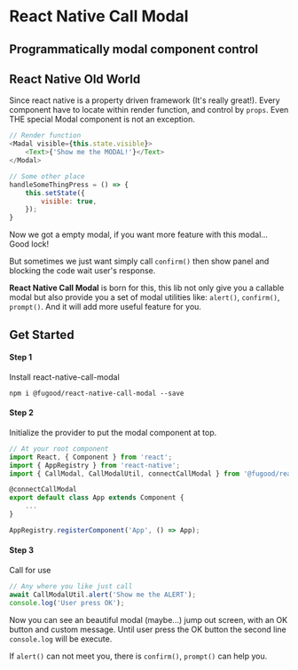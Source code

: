 # React Native Call Modal
## Programmatically modal component control

## React Native Old World
Since react native is a property driven framework (It's really great!). Every component have to locate within render function, and control by `props`. Even THE special Modal component is not an exception.

```js
// Render function
<Madal visible={this.state.visible}>
    <Text>{'Show me the MODAL!'}</Text>
</Modal>

// Some other place
handleSomeThingPress = () => {
    this.setState({
        visible: true,
    });
}
```

Now we got a empty modal, if you want more feature with this modal... Good lock!

But sometimes we just want simply call `confirm()` then show panel and blocking the code wait user's response.

**React Native Call Modal** is born for this, this lib not only give you a callable modal but also provide you a set of modal utilities like: `alert()`, `confirm()`, `prompt()`. And it will add more useful feature for you. 

## Get Started

#### Step 1

Install react-native-call-modal

`npm i @fugood/react-native-call-modal --save`

#### Step 2

Initialize the provider to put the modal component at top.

```js
// At your root component
import React, { Component } from 'react';
import { AppRegistry } from 'react-native';
import { CallModal, CallModalUtil, connectCallModal } from '@fugood/react-native-call-modal';

@connectCallModal
export default class App extends Component {
    ...
}

AppRegistry.registerComponent('App', () => App);

```

#### Step 3

Call for use

```js
// Any where you like just call
await CallModalUtil.alert('Show me the ALERT');
console.log('User press OK');
```

Now you can see an beautiful modal (maybe...) jump out screen, with an OK button and custom message. Until user press the OK button the second line `console.log` will be execute.

If `alert()` can not meet you, there is `confirm()`, `prompt()` can help you.

